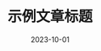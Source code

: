 ---
title: "示例文章标题"  # 文章标题
date: "2023-10-01"  # 文章创建日期
updated: "2023-10-02"  # 文章更新日期
tags: 
  - ["标签1"]
  - ["标签2"]  # 文章标签，用于分类和搜索
categories: 
  - ["分类1"]
  - ["分类2"]  # 文章分类
keywords: 
  - ["关键字1"]
  - ["关键字2"]  # 文章的关键词，有助于搜索引擎优化（SEO）
description: "这是一个示例文章的描述。"  # 文章的简要描述
top_img: "/path/to/top/image.jpg"  # 文章顶部图片的URL
comments: true  # 是否允许评论（布尔值，true 或 false）
cover: "/path/to/cover/image.jpg"  # 文章封面图片的URL
toc: true  # 是否显示目录（Table of Contents）
toc_number: true  # 目录中是否显示编号
toc_style_simple: false  # 是否使用简单样式的目录
copyright: false  # 是否显示版权信息
copyright_author: "作者名"  # 版权作者名
copyright_author_href: "https://author-link.com"  # 版权作者链接
copyright_url: "https://article-link.com"  # 版权链接
copyright_info: "本文版权归作者所有。"  # 详细的版权信息
mathjax: false  # 是否启用MathJax用于数学公式显示
katex: false  # 是否启用KaTeX用于数学公式显示
aplayer: false  # 是否启用APlayer音乐播放器
highlight_shrink: false  # 代码高亮时是否缩小
aside: true  # 是否显示侧边栏
swiper_index: 1  # 首页轮播图配置索引，数字越小越靠前
top_group_index: 1  # 首页右侧卡片组配置索引，数字越小越靠前
background: "#fff"  # 背景颜色，必须是16进制颜色且有6位
# sticky: 1
# copyright: true
# copyright_author: xxxx
# copyright_author_href: https://xxxxxx.com
# copyright_url: https://xxxxxx.com
# copyright_info: 此文章版权归xxxxx所有，如有转载，请注明来自原作者
---